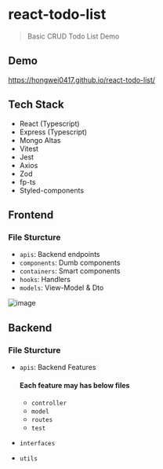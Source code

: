 # react-todo-list

> Basic CRUD Todo List Demo

## Demo
https://hongwei0417.github.io/react-todo-list/

## Tech Stack
- React (Typescript)
- Express (Typescript)
- Mongo Altas
- Vitest
- Jest
- Axios
- Zod
- fp-ts
- Styled-components

## Frontend

### File Sturcture

- `apis`: Backend endpoints
- `components`: Dumb components
- `containers`: Smart components
- `hooks`: Handlers
- `models`: View-Model & Dto

![image](https://user-images.githubusercontent.com/22143306/224523850-da60dec9-f44f-4daf-b25b-1f1d394b5636.png)

## Backend

### File Sturcture

- `apis`: Backend Features
    #### **Each feature may has below files**
    - `controller`
    - `model`
    - `routes`
    - `test`

- `interfaces`
- `utils`
